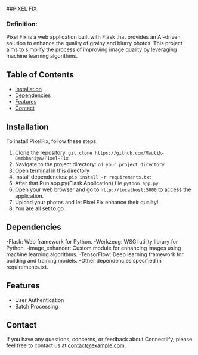 ##PIXEL FIX

### Definition: 
Pixel Fix is a web application built with Flask that provides an AI-driven solution to enhance the quality of grainy and blurry photos. This project aims to simplify the process of improving image quality by leveraging machine learning algorithms.


## Table of Contents

- [Installation](#installation)
- [Dependencies](#dependencies)
- [Features](#features)
- [Contact](#contact)

## Installation 

To install PixelFix, follow these steps:

1. Clone the repository: `git clone https://github.com/Maulik-Bambhaniya/Pixel-Fix`
2. Navigate to the project directory: `cd your_project_directory`
3. Open terminal in this directory
4. Install dependencies: `pip install -r requirements.txt`
5. After that Run app.py(Flask Application) file `python app.py`
6. Open your web browser and go to `http://localhost:5000` to access the application.
7. Upload your photos and let Pixel Fix enhance their quality!
8. You are all set to go 

## Dependencies

-Flask: Web framework for Python.
-Werkzeug: WSGI utility library for Python.
-image_enhancer: Custom module for enhancing images using machine learning algorithms.
-TensorFlow: Deep learning framework for building and training models.
-Other dependencies specified in requirements.txt.

## Features

- User Authentication
- Batch Processing



## Contact

If you have any questions, concerns, or feedback about Connectiify, please feel free to contact us at [contact@example.com](mailto:maulik304@gmail.com).
